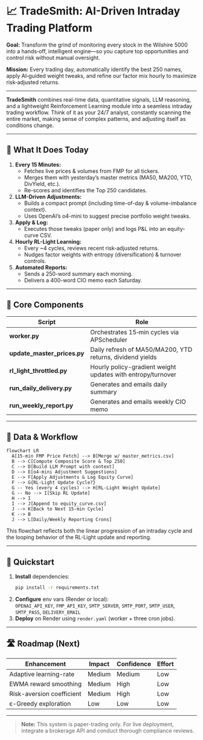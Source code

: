 # 📈 TradeSmith: AI-Driven Intraday Trading Platform

**Goal:** Transform the grind of monitoring every stock in the Wilshire 5000 into a hands‑off, intelligent engine—so you capture top opportunities and control risk without manual oversight.

**Mission:** Every trading day, automatically identify the best 250 names, apply AI‑guided weight tweaks, and refine our factor mix hourly to maximize risk‑adjusted returns.

---

**TradeSmith** combines real-time data, quantitative signals, LLM reasoning, and a lightweight Reinforcement Learning module into a seamless intraday trading workflow. Think of it as your 24/7 analyst, constantly scanning the entire market, making sense of complex patterns, and adjusting itself as conditions change.

---

## 🌟 What It Does Today

1. **Every 15 Minutes:**  
   - Fetches live prices & volumes from FMP for all tickers.  
   - Merges them with yesterday’s master metrics (MA50, MA200, YTD, DivYield, etc.).  
   - Re-scores and identifies the Top 250 candidates.
2. **LLM-Driven Adjustments:**  
   - Builds a compact prompt (including time-of-day & volume-imbalance context).  
   - Uses OpenAI’s o4-mini to suggest precise portfolio weight tweaks.  
3. **Apply & Log:**  
   - Executes those tweaks (paper only) and logs P&L into an equity-curve CSV.  
4. **Hourly RL-Light Learning:**  
   - Every ~4 cycles, reviews recent risk-adjusted returns.  
   - Nudges factor weights with entropy (diversification) & turnover controls.  
5. **Automated Reports:**  
   - Sends a 250-word summary each morning.  
   - Delivers a 400-word CIO memo each Saturday.

---

## 🔧 Core Components

| Script                         | Role                                                       |
|--------------------------------|------------------------------------------------------------|
| **worker.py**                  | Orchestrates 15‑min cycles via APScheduler                  |
| **update_master_prices.py**    | Daily refresh of MA50/MA200, YTD returns, dividend yields   |
| **rl_light_throttled.py**      | Hourly policy-gradient weight updates with entropy/turnover |
| **run_daily_delivery.py**      | Generates and emails daily summary                         |
| **run_weekly_report.py**       | Generates and emails weekly CIO memo                       |

---

## 🔄 Data & Workflow

```mermaid
flowchart LR
  A[15-min FMP Price Fetch] --> B[Merge w/ master_metrics.csv]
  B --> C[Compute Composite Score & Top 250]
  C --> D[Build LLM Prompt with context]
  D --> E[o4-mini Adjustment Suggestions]
  E --> F[Apply Adjustments & Log Equity Curve]
  F --> G{RL-Light Update Cycle?}
  G -- Yes (every 4 cycles) --> H[RL-Light Weight Update]
  G -- No --> I[Skip RL Update]
  H --> I
  I --> J[Append to equity_curve.csv]
  J --> K[Back to Next 15-min Cycle]
  K --> B
  J --> L[Daily/Weekly Reporting Crons]
```

This flowchart reflects both the linear progression of an intraday cycle and the looping behavior of the RL-Light update and reporting.

---
## 🚀 Quickstart

1. **Install** dependencies:  
   ```bash
   pip install -r requirements.txt
   ```
2. **Configure** env vars (Render or local):  
   `OPENAI_API_KEY`, `FMP_API_KEY`, `SMTP_SERVER`, `SMTP_PORT`, `SMTP_USER`, `SMTP_PASS`, `DELIVERY_EMAIL`
3. **Deploy** on Render using `render.yaml` (worker + three cron jobs).

---

## 🛣️ Roadmap (Next)

| Enhancement                 | Impact   | Confidence | Effort |
|-----------------------------|----------|------------|--------|
| Adaptive learning-rate      | Medium   | Medium     | Low    |
| EWMA reward smoothing       | Medium   | High       | Low    |
| Risk-aversion coefficient   | Medium   | High       | Low    |
| ε-Greedy exploration        | Low      | Low        | Low    |

---

> **Note:** This system is paper-trading only. For live deployment, integrate a brokerage API and conduct thorough compliance reviews.
